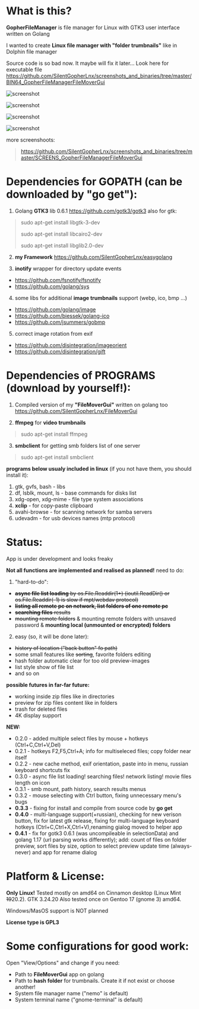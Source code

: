 # What is this?
**GopherFileManager** is file manager for Linux with GTK3 user interface written on Golang

I wanted to create **Linux file manager with "folder trumbnails"** like in Dolphin file manager

Source code is so bad now. It maybe will fix it later... Look here for executable file https://github.com/SilentGopherLnx/screenshots_and_binaries/tree/master/BIN64_GopherFileManagerFileMoverGui

![screenshot](https://github.com/SilentGopherLnx/screenshots_and_binaries/blob/master/SCREENS_GopherFileManagerFileMoverGui/manager_00.png)

![screenshot](https://github.com/SilentGopherLnx/screenshots_and_binaries/blob/master/SCREENS_GopherFileManagerFileMoverGui/manager_01.png)

![screenshot](https://github.com/SilentGopherLnx/screenshots_and_binaries/blob/master/SCREENS_GopherFileManagerFileMoverGui/manager_02.png)

![screenshot](https://github.com/SilentGopherLnx/screenshots_and_binaries/blob/master/SCREENS_GopherFileManagerFileMoverGui/manager_03.png)

more screenshoots:
> https://github.com/SilentGopherLnx/screenshots_and_binaries/tree/master/SCREENS_GopherFileManagerFileMoverGui

# Dependencies for GOPATH (can be downloaded by "go get"):
1) Golang **GTK3** lib 0.6.1
https://github.com/gotk3/gotk3
also for gtk:
> sudo apt-get install libgtk-3-dev
>
> sudo apt-get install libcairo2-dev
>
> sudo apt-get install libglib2.0-dev
2) **my Framework**
https://github.com/SilentGopherLnx/easygolang

3) **inotify** wrapper for directory update events
- https://github.com/fsnotify/fsnotify
- https://github.com/golang/sys

4) some libs for additional **image trumbnails** support (webp, ico, bmp ...)
- https://github.com/golang/image
- https://github.com/biessek/golang-ico
- https://github.com/jsummers/gobmp

5) correct image rotation from exif
- https://github.com/disintegration/imageorient
- https://github.com/disintegration/gift

# Dependencies of PROGRAMS (download by yourself!):
1) Compiled version of my **"FileMoverGui"** written on golang too
https://github.com/SilentGopherLnx/FileMoverGui

2) **ffmpeg** for **video trumbnails**
> sudo apt-get install ffmpeg

3) **smbclient** for getting smb folders list of one server
> sudo apt-get install smbclient

**programs below usualy included in linux** (if you not have them, you should install it):
1) gtk, gvfs, bash - libs
2) df, lsblk, mount, ls - base commands for disks list
3) xdg-open, xdg-mime - file type system associations
4) **xclip** - for copy-paste clipboard
5) avahi-browse - for scanning network for samba servers
6) udevadm - for usb devices names (mtp protocol)

# Status:
App is under development and looks freaky

**Not all functions are implemented and realised as planned!** need to do:
1) "hard-to-do":
- ~~**async file list loading** by os.File.Readdir(1+) (ioutil.ReadDir() or os.File.Readdir(-1) is slow if mpt/webdav protocol)~~
- ~~**listing all remote pc on network, list folders of one remote pc**~~
- ~~**searching files** results~~
- ~~mounting remote folders~~ & mounting remote folders with unsaved password & **mounting local (unmounted or encrypted) folders**
2) easy (so, it will be done later):
- ~~history of location ("back button" fo path)~~
- some small features like ~~sorting~~, favorite folders editing
- hash folder automatic clear for too old preview-images
- list style show of file list
- and so on

**possible futures in far-far future:**
- working inside zip files like in directories
- preview for zip files content like in folders
- trash for deleted files
- 4K display support

**NEW:**
- 0.2.0 - added multiple select files by mouse + hotkeys (Ctrl+C,Ctrl+V,Del)
- 0.2.1 - hotkeys F2,F5,Ctrl+A; info for multiseleced files; copy folder near itself
- 0.2.2 - new cache method, exif orientation, paste into in menu, russian keyboard shortcuts fix
- 0.3.0 - async file list loading! searching files! network listing! movie files length on icon
- 0.3.1 - smb mount, path history, search results menus
- 0.3.2 - mouse selecting with Ctrl button, fixing unnecessary menu's bugs
- **0.3.3** - fixing for install and compile from source code by **go get**
- **0.4.0** - multi-language support(+russian), checking for new verison button, fix for latest gtk release, fixing for multi-language keyboard hotkeys (Ctrl+C,Ctrl+X,Ctrl+V),renaming gialog moved to helper app
- **0.4.1** - fix for gotk3 0.6.1 (was uncompileable in selectionData) and golang 1.17 (url parsing works differently); add: count of files on folder preview, sort files by size, option to select preview update time (always-never) and app for rename dialog

# Platform & License:
**Only Linux!** Tested mostly on amd64 on Cinnamon desktop (Linux Mint ~~19~~20.2). 
GTK 3.24.20
Also tested once on Gentoo 17 (gnome 3) amd64.

Windows/MasOS support is NOT planned

**License type is GPL3**

# Some configurations for good work:
Open "View/Options" and change if you need:
 - Path to **FileMoverGui** app on golang
 - Path to **hash folder** for trumbnails. Create it if not exist or choose another! 
 - System file manager name ("nemo" is default)
 - System terminal name ("gnome-terminal" is default)

